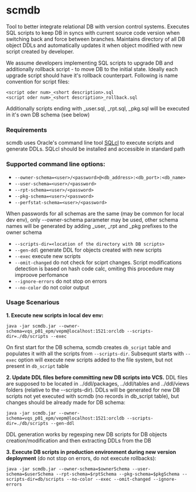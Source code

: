# scmdb
Tool to better integrate relational DB with version control systems. 
Executes SQL scripts to keep DB in syncs with current source code version when switching back and force between branches.
Maintains directory of all DB object DDLs and automatically updates it when object modified with new script created by developer.

We assume developers implementing SQL scripts to upgrade DB and additionally rollback script - to move DB to the initial state.
Ideally each upgrade script should have it's rollback counterpart.
Following is name convention for script files:
```
<script oder num>_<short description>.sql
<script oder num>_<short description>_rollback.sql
```
Additionally scripts ending with _user.sql, _rpt.sql, _pkg.sql will be executed in it's own DB schema (see below)

### Requirements
scmdb uses Oracle's command line tool [SQLcl](https://www.oracle.com/database/technologies/appdev/sqlcl.html) to execute scripts and generate DDLs. SQLcl should be installed and accessible in standard path

### Supported command line options:
* ```--owner-schema=<user>/<password>@<db_address>:<db_port>:<db_name>```
* ```--user-schema=<user>/<password>```
* ```--rpt-schema=<user>/<password>```
* ```--pkg-schema=<user>/<password>```
* ```--perfstat-schema=<user>/<password>```

When passwords for all schemas are the same (may be common for local dev env), only --owner-schema parameter may be used, other schema names will be generated by adding _user, _rpt and _pkg prefixes to the owner schema

* ```--scripts-dir=<location of the directory with DB scripts>```
* ```--gen-ddl``` generate DDL for objects created with new scripts
* ```--exec``` execute new scripts
* ```--omit-changed``` do not check for sciprt changes. Script modifications detection is based on hash code calc, omiting this procedure may improove perfomance
* ```--ignore-errors``` do not stop on errors 
* ```--no-color``` do not color output

### Usage Scenarious
**1. Execute new scripts in local dev env:**

```java -jar scmdb.jar --owner-schema=vqs_p01_epm/vepm@localhost:1521:orcldb --scripts-dir=./db/scripts --exec```

On first start for the DB schema, scmdb creates ```db_script``` table and populates it with all the scripts from ```--scripts-dir```. Subsequnt starts with ```--exec``` option will execute new scripts added to the file system, but not present in ```db_script``` table

**2. Update DDL files before committing new DB scripts into VCS.** DDL files are supposed to be located in ../ddl/packages, ../ddl/tables and ../ddl/views folders (relative to the --scripts-dir). DDLs will be generated for new DB scripts not yet executed with scmdb (no records in db_script table), but changes should be already made for DB schema:

```java -jar scmdb.jar --owner-schema=vqs_p01_epm/vepm@localhost:1521:orcldb --scripts-dir=./db/scripts --gen-ddl```

DDL generation works by regexping new DB scripts for DB objects creation/modification and then extracting DDLs from the DB

**3. Execute DB scripts in production environment during new version deployment** (do not stop on errors, do not execute rollbacks):

```java -jar scmdb.jar --owner-schema=$ownerSchema --user-schema=$userSchema --rpt-schema=$rptSchema --pkg-schema=$pkgSchema --scripts-dir=db/scripts --no-color --exec --omit-changed --ignore-errors```
